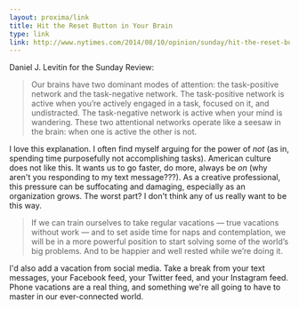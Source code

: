 ```yaml
---
layout: proxima/link
title: Hit the Reset Button in Your Brain
type: link
link: http://www.nytimes.com/2014/08/10/opinion/sunday/hit-the-reset-button-in-your-brain.html?_r=0
---
```


Daniel J. Levitin for the Sunday Review:

> Our brains have two dominant modes of attention: the task-positive network and the task-negative network. The task-positive network is active when you’re actively engaged in a task, focused on it, and undistracted. The task-negative network is active when your mind is wandering. These two attentional networks operate like a seesaw in the brain: when one is active the other is not.

I love this explanation. I often find myself arguing for the power of *not* (as in, spending time purposefully not accomplishing tasks). American culture does not like this. It wants us to go faster, do more, always be *on* (why aren't you responding to my text message???). As a creative professional, this pressure can be suffocating and damaging, especially as an organization grows. The worst part? I don't think any of us really want to be this way.

> If we can train ourselves to take regular vacations — true vacations without work — and to set aside time for naps and contemplation, we will be in a more powerful position to start solving some of the world’s big problems. And to be happier and well rested while we’re doing it.

I'd also add a vacation from social media. Take a break from your text messages, your Facebook feed, your Twitter feed, and your Instagram feed. Phone vacations are a real thing, and something we're all going to have to master in our ever-connected world.

